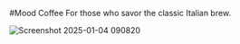 #Mood Coffee
For those who savor the classic Italian brew.

![Screenshot 2025-01-04 090820](https://github.com/user-attachments/assets/86565824-e85a-4d93-ae57-dbddc96a153b)
